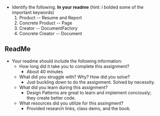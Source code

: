 - Identify the following. **In your readme** (hint: i bolded some of the important keywords)
    1. Product -- Resume and Report
    2. Concrete Product -- Page
    3. Creator -- DocumentFactory
    4. Concrete Creator -- Document

## ReadMe
- Your readme should include the following information:
  - How long did it take you to complete this assignment?
	- About 40 minutes
  - What did you struggle with? Why? How did you solve?
	- Just buckling down to do the assignment. Solved by necessity.
  - What did you learn during this assignment?
	- Design Patterns are great to learn and implement conciously; they create better code.
  - What resources did you utilize for this assingment?
	- Provided research links, class demo, and the book.